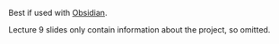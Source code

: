 Best if used with [Obsidian](https://obsidian.md/).

Lecture 9 slides only contain information about the project, so omitted.

